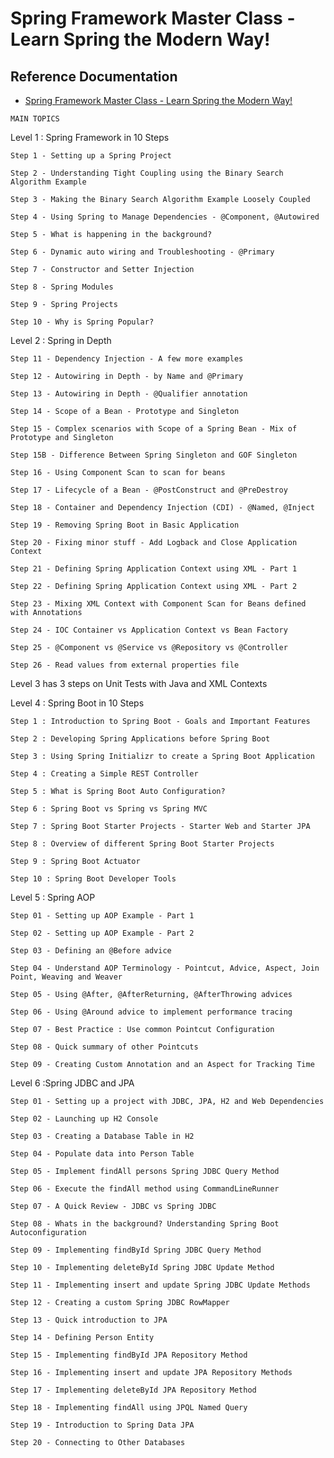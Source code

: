 # Spring Framework Master Class - Learn Spring the Modern Way!

## Reference Documentation

* [Spring Framework Master Class - Learn Spring the Modern Way!](https://www.udemy.com/course/spring-tutorial-for-beginners/)

`MAIN TOPICS`

Level 1 : Spring Framework in 10 Steps

    Step 1 - Setting up a Spring Project

    Step 2 - Understanding Tight Coupling using the Binary Search Algorithm Example

    Step 3 - Making the Binary Search Algorithm Example Loosely Coupled

    Step 4 - Using Spring to Manage Dependencies - @Component, @Autowired

    Step 5 - What is happening in the background?

    Step 6 - Dynamic auto wiring and Troubleshooting - @Primary

    Step 7 - Constructor and Setter Injection

    Step 8 - Spring Modules

    Step 9 - Spring Projects

    Step 10 - Why is Spring Popular?

Level 2 : Spring in Depth

    Step 11 - Dependency Injection - A few more examples

    Step 12 - Autowiring in Depth - by Name and @Primary

    Step 13 - Autowiring in Depth - @Qualifier annotation

    Step 14 - Scope of a Bean - Prototype and Singleton

    Step 15 - Complex scenarios with Scope of a Spring Bean - Mix of Prototype and Singleton

    Step 15B - Difference Between Spring Singleton and GOF Singleton

    Step 16 - Using Component Scan to scan for beans

    Step 17 - Lifecycle of a Bean - @PostConstruct and @PreDestroy

    Step 18 - Container and Dependency Injection (CDI) - @Named, @Inject

    Step 19 - Removing Spring Boot in Basic Application

    Step 20 - Fixing minor stuff - Add Logback and Close Application Context

    Step 21 - Defining Spring Application Context using XML - Part 1

    Step 22 - Defining Spring Application Context using XML - Part 2

    Step 23 - Mixing XML Context with Component Scan for Beans defined with Annotations

    Step 24 - IOC Container vs Application Context vs Bean Factory

    Step 25 - @Component vs @Service vs @Repository vs @Controller

    Step 26 - Read values from external properties file

Level 3 has 3 steps on Unit Tests with Java and XML Contexts

Level 4 : Spring Boot in 10 Steps

    Step 1 : Introduction to Spring Boot - Goals and Important Features

    Step 2 : Developing Spring Applications before Spring Boot

    Step 3 : Using Spring Initializr to create a Spring Boot Application

    Step 4 : Creating a Simple REST Controller

    Step 5 : What is Spring Boot Auto Configuration?

    Step 6 : Spring Boot vs Spring vs Spring MVC

    Step 7 : Spring Boot Starter Projects - Starter Web and Starter JPA

    Step 8 : Overview of different Spring Boot Starter Projects

    Step 9 : Spring Boot Actuator

    Step 10 : Spring Boot Developer Tools

Level 5 : Spring AOP

    Step 01 - Setting up AOP Example - Part 1

    Step 02 - Setting up AOP Example - Part 2

    Step 03 - Defining an @Before advice

    Step 04 - Understand AOP Terminology - Pointcut, Advice, Aspect, Join Point, Weaving and Weaver

    Step 05 - Using @After, @AfterReturning, @AfterThrowing advices

    Step 06 - Using @Around advice to implement performance tracing

    Step 07 - Best Practice : Use common Pointcut Configuration

    Step 08 - Quick summary of other Pointcuts

    Step 09 - Creating Custom Annotation and an Aspect for Tracking Time

Level 6 :Spring JDBC and JPA

    Step 01 - Setting up a project with JDBC, JPA, H2 and Web Dependencies

    Step 02 - Launching up H2 Console

    Step 03 - Creating a Database Table in H2

    Step 04 - Populate data into Person Table

    Step 05 - Implement findAll persons Spring JDBC Query Method

    Step 06 - Execute the findAll method using CommandLineRunner

    Step 07 - A Quick Review - JDBC vs Spring JDBC

    Step 08 - Whats in the background? Understanding Spring Boot Autoconfiguration

    Step 09 - Implementing findById Spring JDBC Query Method

    Step 10 - Implementing deleteById Spring JDBC Update Method

    Step 11 - Implementing insert and update Spring JDBC Update Methods

    Step 12 - Creating a custom Spring JDBC RowMapper

    Step 13 - Quick introduction to JPA

    Step 14 - Defining Person Entity

    Step 15 - Implementing findById JPA Repository Method

    Step 16 - Implementing insert and update JPA Repository Methods

    Step 17 - Implementing deleteById JPA Repository Method

    Step 18 - Implementing findAll using JPQL Named Query

    Step 19 - Introduction to Spring Data JPA

    Step 20 - Connecting to Other Databases
